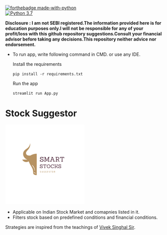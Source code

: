 [![forthebadge made-with-python](http://ForTheBadge.com/images/badges/made-with-python.svg)](https://www.python.org/)  
[![Python 3.7](https://img.shields.io/badge/python-3.7-blue.svg)](https://www.python.org/downloads/release/python-370/)

**Disclosure : I am not SEBI registered.The information provided here is for education purposes only.I will not be responsible for any of your profit/loss with this github repository suggestions.Consult your financial advisor before taking any decisions.This repository neither advice nor endorsement.**

- To run app, write following command in CMD. or use any IDE.

  Install the requirements

  ```
  pip install -r requirements.txt
  ```

  Run the app

  ```
  streamlit run App.py
  ```

# Stock Suggestor

<img src="logo.png" alt="Logo nahi aa rha boss" height = 250px>

<ul>
  <li>Applicable on Indian Stock Market and comapnies listed in it.</li>
  <li>Filters stock based on predefined conditions and financial conditions.</li>
</ul>

Strategies are inspired from the teachings of [Vivek Singhal Sir](https://www.youtube.com/@TradingWithVivek).
